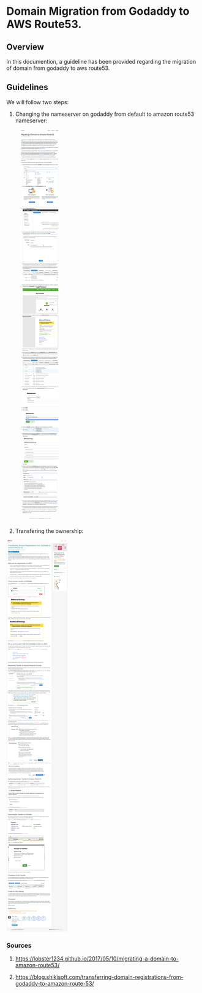 # Domain Migration from Godaddy to AWS Route53.

## Overview

In this documention, a guideline has been provided regarding the migration of domain from godaddy to aws route53.


## Guidelines

We will follow two steps:

1. Changing the nameserver on godaddy from default to amazon route53 nameserver:

![nameserver](./image/nameserver.png)

2. Transfering the ownership:

![ownership-transfer](./image/domain-transfer.png)

### Sources

1. https://lobster1234.github.io/2017/05/10/migrating-a-domain-to-amazon-route53/

2. https://blog.shikisoft.com/transferring-domain-registrations-from-godaddy-to-amazon-route-53/